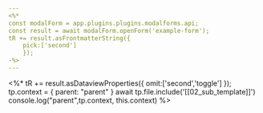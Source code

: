 ```yaml
---
<%* 
const modalForm = app.plugins.plugins.modalforms.api;
const result = await modalForm.openForm('example-form');
tR += result.asFrontmatterString({
	pick:['second']
	});
-%>
---
```


<%*
tR += result.asDataviewProperties({ omit:['second','toggle'] });
tp.context = { parent: "parent" }
await tp.file.include('[[02_sub_template]]')
console.log("parent",tp.context, this.context)
%>